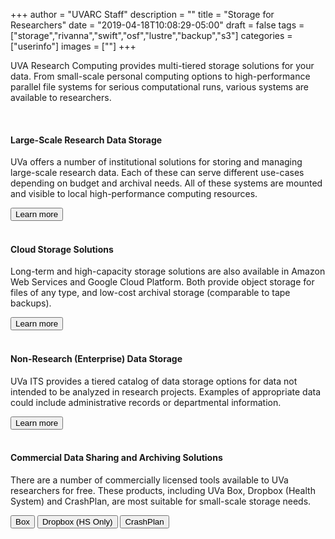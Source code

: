 +++
author = "UVARC Staff"
description = ""
title = "Storage for Researchers"
date = "2019-04-18T10:08:29-05:00"
draft = false
tags = ["storage","rivanna","swift","osf","lustre","backup","s3"]
categories = ["userinfo"]
images = [""]
+++

<p class=lead>UVA Research Computing provides multi-tiered storage solutions for your data. From small-scale personal computing options to high-performance parallel file systems for serious computational runs, various systems are available to researchers.</p>

<br>

<div class = "card-group">
<div class="card">
  <div class="card-block">
    <h4 class="card-title">Large-Scale Research Data Storage</h4>
        <p class="card-text">
        UVa offers a number of institutional solutions for storing and managing large-scale research data. Each of these can serve different use-cases depending on budget and archival needs. All of these systems are mounted and visible to local high-performance computing resources.
        </p>
    <a href="/userinfo/storage/large-scale-storage" class="card-link"><button class="btn btn-warning">Learn more</button></a>
  </div>
</div>
</div>

<br>

<div class = "card-group">
  <div class="card">
    <div class="card-block">
      <h4 class="card-title">Cloud Storage Solutions</h4>
        <p class="card-text">
        Long-term and high-capacity storage solutions are also available in Amazon Web Services and Google Cloud Platform. Both provide object storage for files of any type, and low-cost archival storage (comparable to tape backups).
        </p>
      <a href="/userinfo/storage/cloud/" class="card-link"><button class="btn btn-warning">Learn more</button></a>
    </div>
  </div>
</div>

<br>

<div class = "card-group">
<div class="card">
  <div class="card-block">
    <h4 class="card-title">Non-Research (Enterprise) Data Storage</h4>
    <p class="card-text">
    UVa ITS provides a tiered catalog of data storage options for data not intended to be analyzed in research projects. Examples of appropriate data could include administrative records or departmental information.	
    </p>
    <a href="http://its.virginia.edu/hosting/storage/" class="card-link"><button class="btn btn-warning">Learn more</button></a>
  </div>
</div>
</div>

<br>

<div class = "card-group">
  <div class="card">
    <div class="card-block">
      <h4 class="card-title">Commercial Data Sharing and Archiving Solutions</h4>
        <p class="card-text">
        There are a number of commercially licensed tools available to UVa researchers for free. These products, including UVa Box, Dropbox (Health System) and CrashPlan, are most suitable for small-scale storage needs.</p>
      <a href="https://virginia.service-now.com/its?id=itsweb_kb_article&sys_id=13f08053db7ac744f032f1f51d9619da" class="card-link" target="_new"><button class="btn btn-warning">Box</button></a>
      <a href="https://med.virginia.edu/med-ed-tech/for-students-2/general-tech/secure-storage/" class="card-link" target="_new"><button class="btn btn-warning">Dropbox (HS Only)</button></a>
      <a href="https://virginia.service-now.com/its?id=kb_article&sys_id=3e70bf30db851bc4f032f1f51d9619ca" class="card-link" target="_new"><button class="btn btn-warning">CrashPlan</button></a>
    </div>
  </div>
</div>
